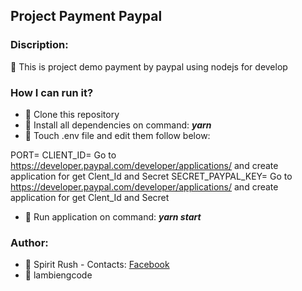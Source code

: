 ## Project Payment Paypal

### Discription:
:rocket: This is project demo payment by paypal using nodejs for develop

### How I can run it?
- :rocket: Clone this repository
- :rocket: Install all dependencies on command: ***yarn***
- :rocket: Touch .env file and edit them follow below:

PORT=
CLIENT_ID= Go to https://developer.paypal.com/developer/applications/ and create application for get Clent_Id and Secret
SECRET_PAYPAL_KEY= Go to https://developer.paypal.com/developer/applications/ and create application for get Clent_Id and Secret

- :rocket: Run application on command: ***yarn start***

### Author:
- :rocket: Spirit Rush - Contacts: [Facebook](https://www.facebook.com/ngocnghia16102k/)
- :rocket: lambiengcode
